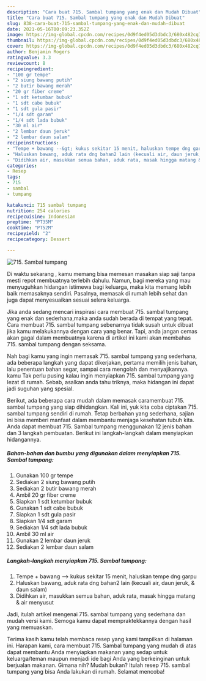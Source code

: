 ```yaml
---
description: "Cara buat 715. Sambal tumpang yang enak dan Mudah Dibuat"
title: "Cara buat 715. Sambal tumpang yang enak dan Mudah Dibuat"
slug: 838-cara-buat-715-sambal-tumpang-yang-enak-dan-mudah-dibuat
date: 2021-05-16T00:09:23.352Z
image: https://img-global.cpcdn.com/recipes/0d9f4ed05d3dbdc3/680x482cq70/715-sambal-tumpang-foto-resep-utama.jpg
thumbnail: https://img-global.cpcdn.com/recipes/0d9f4ed05d3dbdc3/680x482cq70/715-sambal-tumpang-foto-resep-utama.jpg
cover: https://img-global.cpcdn.com/recipes/0d9f4ed05d3dbdc3/680x482cq70/715-sambal-tumpang-foto-resep-utama.jpg
author: Benjamin Rogers
ratingvalue: 3.3
reviewcount: 8
recipeingredient:
- "100 gr tempe"
- "2 siung bawang putih"
- "2 butir bawang merah"
- "20 gr fiber creme"
- "1 sdt ketumbar bubuk"
- "1 sdt cabe bubuk"
- "1 sdt gula pasir"
- "1/4 sdt garam"
- "1/4 sdt lada bubuk"
- "30 ml air"
- "2 lembar daun jeruk"
- "2 lembar daun salam"
recipeinstructions:
- "Tempe + bawang --&gt; kukus sekitar 15 menit, haluskan tempe dng garpu"
- "Haluskan bawang, aduk rata dng bahan2 lain (kecuali air, daun jeruk, &amp; daun salam)"
- "Didihkan air, masukkan semua bahan, aduk rata, masak hingga matang &amp; air menyusut"
categories:
- Resep
tags:
- 715
- sambal
- tumpang

katakunci: 715 sambal tumpang 
nutrition: 254 calories
recipecuisine: Indonesian
preptime: "PT35M"
cooktime: "PT52M"
recipeyield: "2"
recipecategory: Dessert

---
```



![715. Sambal tumpang](https://img-global.cpcdn.com/recipes/0d9f4ed05d3dbdc3/680x482cq70/715-sambal-tumpang-foto-resep-utama.jpg)

Di waktu  sekarang , kamu memang bisa memesan masakan siap saji tanpa mesti repot membuatnya terlebih dahulu. Namun, bagi mereka yang mau menyuguhkan hidangan istimewa bagi keluarga, maka kita memang lebih baik memasaknya sendiri. Pasalnya, memasak di rumah lebih sehat dan juga dapat menyesuaikan sesuai selera keluarga.

Jika anda sedang mencari inspirasi cara membuat 715. sambal tumpang yang enak dan sederhana,maka anda sudah berada di tempat yang tepat. Cara membuat 715. sambal tumpang  sebenarnya tidak susah untuk dibuat jika kamu melakukannya dengan cara yang benar. Tapi, anda jangan cemas akan gagal dalam membuatnya 
karena di artikel ini kami akan membahas 715. sambal tumpang dengan seksama.  



Nah bagi kamu yang ingin memasak 715. sambal tumpang yang sederhana, ada beberapa langkah yang dapat dikerjakan, pertama memilih jenis bahan, lalu penentuan bahan segar, sampai cara mengolah dan menyajikannya. kamu Tak perlu pusing kalau ingin menyiapkan 715. sambal tumpang yang lezat di rumah. Sebab, asalkan anda  tahu triknya, maka hidangan ini dapat jadi suguhan yang spesial.

Berikut, ada beberapa cara mudah dalam memasak caramembuat 715. sambal tumpang yang siap dihidangkan. Kali ini, yuk kita coba ciptakan 715. sambal tumpang sendiri di rumah. Tetap berbahan yang sederhana, sajian ini bisa memberi manfaat dalam membantu menjaga kesehatan tubuh kita. Anda dapat membuat 715. Sambal tumpang menggunakan 12 jenis bahan dan 3 langkah pembuatan. Berikut ini langkah-langkah dalam menyiapkan hidangannya.

<!--inarticleads1-->

##### Bahan-bahan dan bumbu yang digunakan dalam menyiapkan 715. Sambal tumpang:

1. Gunakan 100 gr tempe
1. Sediakan 2 siung bawang putih
1. Sediakan 2 butir bawang merah
1. Ambil 20 gr fiber creme
1. Siapkan 1 sdt ketumbar bubuk
1. Gunakan 1 sdt cabe bubuk
1. Siapkan 1 sdt gula pasir
1. Siapkan 1/4 sdt garam
1. Sediakan 1/4 sdt lada bubuk
1. Ambil 30 ml air
1. Gunakan 2 lembar daun jeruk
1. Sediakan 2 lembar daun salam




<!--inarticleads2-->

##### Langkah-langkah menyiapkan 715. Sambal tumpang:

1. Tempe + bawang --&gt; kukus sekitar 15 menit, haluskan tempe dng garpu
1. Haluskan bawang, aduk rata dng bahan2 lain (kecuali air, daun jeruk, &amp; daun salam)
1. Didihkan air, masukkan semua bahan, aduk rata, masak hingga matang &amp; air menyusut




Jadi, itulah artikel mengenai  715. sambal tumpang  yang sederhana dan mudah versi kami. Semoga kamu dapat mempraktekkannya dengan hasil yang memuaskan. 

Terima kasih kamu telah membaca resep yang kami tampilkan di halaman ini. Harapan kami, cara membuat  715. Sambal tumpang yang mudah di atas dapat membantu Anda menyiapkan makanan yang sedap untuk keluarga/teman maupun menjadi ide bagi Anda yang berkeinginan untuk berjualan makanan. Gimana nih? Mudah bukan? Itulah resep 715. sambal tumpang yang bisa Anda lakukan di rumah. Selamat mencoba!

